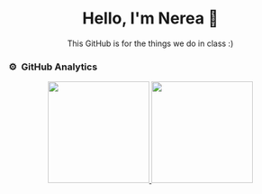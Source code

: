 <div align="center">
<h1 align="center">Hello, I'm Nerea 🐲 </h1>
<p>This GitHub is for the things we do in class :) </p>

</div>

### ⚙️ &nbsp;GitHub Analytics
<p align="center">
<a href="https://github.com/nereazj544">
  <img height="180em" src="https://github-readme-stats-eight-theta.vercel.app/api?username=soyneokurai&show_icons=true&theme=algolia&include_all_commits=true&count_private=true"/>
  <img height="180em" src="https://github-readme-stats-eight-theta.vercel.app/api/top-langs/?username=soyneokurai&layout=compact&langs_count=8&theme=algolia"/>
</a>
</p>

